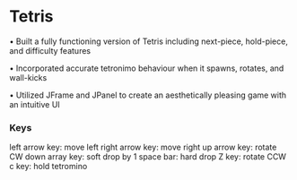 # Tetris

•	Built a fully functioning version of Tetris including next-piece, hold-piece, and difficulty features

•	Incorporated accurate tetronimo behaviour when it spawns, rotates, and wall-kicks

•	Utilized JFrame and JPanel to create an aesthetically pleasing game with an intuitive UI

### Keys
left arrow key: move left
right arrow key: move right
up arrow key: rotate CW
down array key: soft drop by 1
space bar: hard drop
Z key: rotate CCW
c key: hold tetromino
